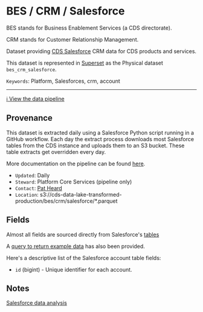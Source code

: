 # BES / CRM / Salesforce

BES stands for Business Enablement Services (a CDS directorate).

CRM stands for Customer Relationship Management.

Dataset providing [CDS Salesforce](https://canadiandigitalservice.my.salesforce.com/) CRM data for CDS products and services.

This dataset is represented in [Superset](https://superset.cds-snc.ca/) as the Physical dataset `bes_crm_salesforce`.

`Keywords`: Platform, Salesforces, crm, account

---

[:information_source:  View the data pipeline](../../../pipelines/bes/crm/salesforce.md)

## Provenance

This dataset is extracted daily using a Salesforce Python script running in a GitHub workflow.  Each day the extract process downloads most Salesforce tables from the CDS instance and uploads them to an S3 bucket.  These table extracts get overridden every day. 

More documentation on the pipeline can be found [here](../../../pipelines/bes/crm/salesforce.md).

* `Updated`: Daily
* `Steward`: Platform Core Services (pipeline only)
* `Contact`: [Pat Heard](mailto:patrick.heard@cds-snc.ca)
* `Location`: s3://cds-data-lake-transformed-production/bes/crm/salesforce/*.parquet

## Fields

Almost all fields are sourced directly from Salesforce's [tables](https://developers.freshdesk.com/api/#tickets)

A [query to return example data](examples/salesforce.sql) has also been provided.

Here's a descriptive list of the Salesforce account table fields:

* `id` (bigint) - Unique identifier for each account.

## Notes

[Salesforce data analysis](https://docs.google.com/spreadsheets/d/11qiO3HRp-j2pTVBu7X1R-s0XHjRHnX49ClfBNkwgDGk/edit?gid=0#gid=0)